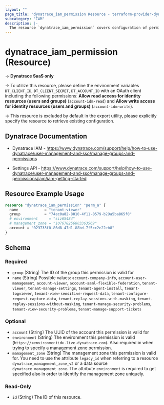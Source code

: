 ```yaml
---
layout: ""
page_title: "dynatrace_iam_permission Resource - terraform-provider-dynatrace"
subcategory: "IAM"
description: |-
  The resource `dynatrace_iam_permission` covers configuration of permissions for user groups via Account Management API for SaaS Accounts
---
```


# dynatrace_iam_permission (Resource)

-> **Dynatrace SaaS only**

-> To utilize this resource, please define the environment variables `DT_CLIENT_ID`, `DT_CLIENT_SECRET`, `DT_ACCOUNT_ID` with an OAuth client including the following permissions: **Allow read access for identity resources (users and groups)** (`account-idm-read`) and **Allow write access for identity resources (users and groups)** (`account-idm-write`).

-> This resource is excluded by default in the export utility, please explicitly specify the resource to retrieve existing configuration.

## Dynatrace Documentation

- Dynatrace IAM - https://www.dynatrace.com/support/help/how-to-use-dynatrace/user-management-and-sso/manage-groups-and-permissions

- Settings API - https://www.dynatrace.com/support/help/how-to-use-dynatrace/user-management-and-sso/manage-groups-and-permissions/iam/iam-getting-started

## Resource Example Usage

```terraform
resource "dynatrace_iam_permission" "perm_a" {
  name            = "tenant-viewer"
  group           = "74ec0a82-8010-4f11-8579-b29a5ba865f0"
  # environment     = "siz65484"
  # management_zone = "107678256803363569"
  account = "023733f0-86d8-47d1-88bd-7f5cc2e22eb8"
}

```

<!-- schema generated by tfplugindocs -->
## Schema

### Required

- `group` (String) The ID of the group this permission is valid for
- `name` (String) Possible values: `account-company-info`, `account-user-management`, `account-viewer`, `account-saml-flexible-federation`, `tenant-viewer`, `tenant-manage-settings`, `tenant-agent-install`, `tenant-logviewer`, `tenant-view-sensitive-request-data`, `tenant-configure-request-capture-data`, `tenant-replay-sessions-with-masking`, `tenant-replay-sessions-without-masking`, `tenant-manage-security-problems`, `tenant-view-security-problems`, `tenant-manage-support-tickets`

### Optional

- `account` (String) The UUID of the account this permission is valid for
- `environment` (String) The environment this permission is valid (`https://<environmentid>.live.dynatrace.com`). Also required in when trying to specify a management zone permission.
- `management_zone` (String) The management zone this permission is valid for. You need to use the attribute `legacy_id` when referring to a resource `dynatrace_management_zone_v2` or a data source `dynatrace_management_zone`. The attribute `environment` is required to get specified also in order to identify the management zone uniquely.

### Read-Only

- `id` (String) The ID of this resource.
